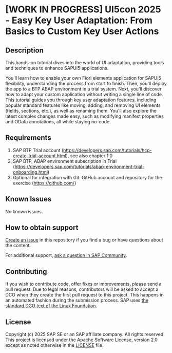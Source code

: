 # [WORK IN PROGRESS] UI5con 2025 - Easy Key User Adaptation: From Basics to Custom Key User Actions
<!-- Please include descriptive title -->

<!--- Register repository https://api.reuse.software/register, then add REUSE badge:
[![REUSE status](https://api.reuse.software/badge/github.com/SAP-samples/REPO-NAME)](https://api.reuse.software/info/github.com/SAP-samples/REPO-NAME)
-->

## Description
This hands-on tutorial dives into the world of UI adaptation, providing tools and techniques to enhance SAPUI5 applications.

You'll learn how to enable your own Fiori elements application for SAPUI5 flexibility, understanding the process from start to finish. Then, you'll deploy the app to a BTP ABAP environment in a trial system. Next, you'll discover how to adapt your custom application without writing a single line of code. This tutorial guides you through key user adaptation features, including popular standard features like moving, adding, and removing UI elements (fields, sections, etc.), as well as renaming them. You'll also explore the latest complex changes made easy, such as modifying manifest properties and OData annotations, all while staying no-code.


## Requirements
1) SAP BTP Trial account (https://developers.sap.com/tutorials/hcp-create-trial-account.html), see also chapter 1.0
2) SAP BTP, ABAP environment subscription in Trial (https://developers.sap.com/tutorials/abap-environment-trial-onboarding.html)
3) Optional for integration with Git: GitHub account and repository for the exercise (https://github.com/)


## Known Issues
No known issues.
<!-- You may simply state "No known issues. -->

## How to obtain support
[Create an issue](https://github.com/SAP-samples/<repository-name>/issues) in this repository if you find a bug or have questions about the content.

For additional support, [ask a question in SAP Community](https://answers.sap.com/questions/ask.html).

## Contributing
If you wish to contribute code, offer fixes or improvements, please send a pull request. Due to legal reasons, contributors will be asked to accept a DCO when they create the first pull request to this project. This happens in an automated fashion during the submission process. SAP uses [the standard DCO text of the Linux Foundation](https://developercertificate.org/).

## License
Copyright (c) 2025 SAP SE or an SAP affiliate company. All rights reserved. This project is licensed under the Apache Software License, version 2.0 except as noted otherwise in the [LICENSE](LICENSE) file.
